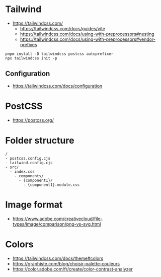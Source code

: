 # Tailwind
- https://tailwindcss.com/
  - https://tailwindcss.com/docs/guides/vite
  - https://tailwindcss.com/docs/using-with-preprocessors#nesting
  - https://tailwindcss.com/docs/using-with-preprocessors#vendor-prefixes

```
pnpm install -D tailwindcss postcss autoprefixer
npx tailwindcss init -p
```

## Configuration
- https://tailwindcss.com/docs/configuration

# PostCSS
- https://postcss.org/
# Folder structure
```
/
- postcss.config.cjs
- tailwind.config.cjs
- src/
  - index.css
    - components/
      - {component1}/
        - {component1}.module.css
```

# Image format
- https://www.adobe.com/creativecloud/file-types/image/comparison/png-vs-svg.html

# Colors
- https://tailwindcss.com/docs/theme#colors
- https://graphiste.com/blog/choisir-palette-couleurs
- https://color.adobe.com/fr/create/color-contrast-analyzer